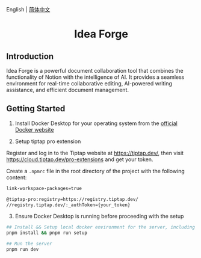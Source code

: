 English | [简体中文](README-CN.md)

<h1 align="center">Idea Forge</h1>

## Introduction

Idea Forge is a powerful document collaboration tool that combines the functionality of Notion with the intelligence of AI. It provides a seamless environment for real-time collaborative editing, AI-powered writing assistance, and efficient document management.

## Getting Started

1. Install Docker Desktop for your operating system from the [official Docker website](https://www.docker.com/products/docker-desktop/)

2. Setup tiptap pro extension

Register and log in to the Tiptap website at https://tiptap.dev/, then visit https://cloud.tiptap.dev/pro-extensions and get your token.

Create a `.npmrc` file in the root directory of the project with the following content:

```bash
link-workspace-packages=true

@tiptap-pro:registry=https://registry.tiptap.dev/
//registry.tiptap.dev/:_authToken={your_token}
```

3. Ensure Docker Desktop is running before proceeding with the setup

```bash
## Install && Setup local docker environment for the server, including postgresql, redis
pnpm install && pnpm run setup

## Run the server
pnpm run dev
```
